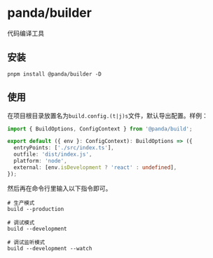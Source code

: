 # panda/builder

代码编译工具

## 安装
```shell
pnpm install @panda/builder -D
```

## 使用

在项目根目录放置名为`build.config.(t|j)s`文件，默认导出配置。样例：  
```typescript
import { BuildOptions, ConfigContext } from '@panda/build';

export default ({ env }: ConfigContext): BuildOptions => ({
  entryPoints: ['./src/index.ts'],
  outfile: 'dist/index.js',
  platform: 'node',
  external: [env.isDevelopment ? 'react' : undefined],
});
```

然后再在命令行里输入以下指令即可。

```shell
# 生产模式
build --production

# 调试模式
build --development

# 调试监听模式
build --development --watch
```
